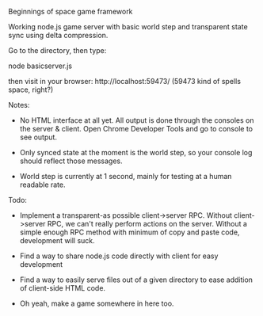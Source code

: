 Beginnings of space game framework

Working node.js game server with basic world step and transparent state sync using delta compression.

Go to the directory, then type:

node basicserver.js

then visit in your browser: http://localhost:59473/
(59473 kind of spells space, right?)

Notes:

 - No HTML interface at all yet. All output is done through the consoles on the server & client. Open Chrome Developer Tools and go to console to see output.

 - Only synced state at the moment is the world step, so your console log should reflect those messages.

 - World step is currently at 1 second, mainly for testing at a human readable rate.


 Todo:

  - Implement a transparent-as possible client->server RPC. Without client->server RPC, we can't really perform actions on the server. Without a simple enough RPC method with minimum of copy and paste code, development will suck.

  - Find a way to share node.js code directly with client for easy development

  - Find a way to easily serve files out of a given directory to ease addition of client-side HTML code.

  - Oh yeah, make a game somewhere in here too.